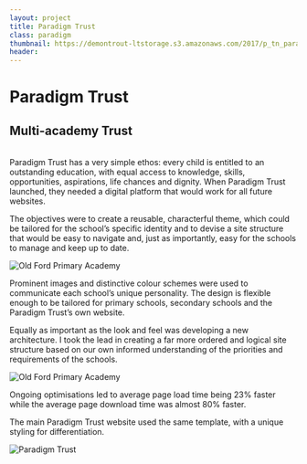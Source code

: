 ```yaml
---
layout: project
title: Paradigm Trust
class: paradigm
thumbnail: https://demontrout-ltstorage.s3.amazonaws.com/2017/p_tn_paradigm.png
header:
---
```


# Paradigm Trust

## Multi-academy Trust

<br/>
Paradigm Trust has a very simple ethos: every child is entitled to an outstanding education, with equal access to knowledge, skills, opportunities, aspirations, life chances and dignity. When Paradigm Trust launched, they needed a digital platform that would work for all future websites.

The objectives were to create a reusable, characterful theme, which could be tailored for the school’s specific identity and to devise a site structure that would be easy to navigate and, just as importantly, easy for the schools to manage and keep up to date.

![Old Ford Primary Academy](https://demontrout-ltstorage.s3.amazonaws.com/2017/paradigm_02.jpg)

Prominent images and distinctive colour schemes were used to communicate each school’s unique personality. The design is flexible enough to be tailored for primary schools, secondary schools and the Paradigm Trust’s own website.

Equally as important as the look and feel was developing a new architecture. I took the lead in creating a far more ordered and logical site structure based on our own informed understanding of the priorities and requirements of the schools.

![Old Ford Primary Academy](https://demontrout-ltstorage.s3.amazonaws.com/2017/paradigm_03.jpg)

Ongoing optimisations led to average page load time being 23% faster while the average page download time was almost 80% faster.

The main Paradigm Trust website used the same template, with a unique styling for differentiation.

![Paradigm Trust](https://demontrout-ltstorage.s3.amazonaws.com/2017/paradigm_01.jpg)
